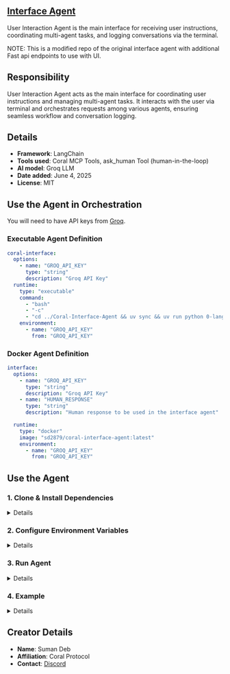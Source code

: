 ## [Interface Agent](https://github.com/Coral-Protocol/Coral-Interface-Agent)

User Interaction Agent is the main interface for receiving user instructions, coordinating multi-agent tasks, and logging conversations via the terminal.

NOTE: This is a modified repo of the original interface agent with additional Fast api endpoints to use with UI.

## Responsibility
User Interaction Agent acts as the main interface for coordinating user instructions and managing multi-agent tasks. It interacts with the user via terminal and orchestrates requests among various agents, ensuring seamless workflow and conversation logging.

## Details
- **Framework**: LangChain
- **Tools used**: Coral MCP Tools, ask_human Tool (human-in-the-loop)
- **AI model**: Groq LLM
- **Date added**: June 4, 2025
- **License**: MIT 

## Use the Agent in Orchestration
You will need to have API keys from [Groq](https://console.groq.com/keys).

### Executable Agent Definition 
```yaml
coral-interface:
  options:
    - name: "GROQ_API_KEY" 
      type: "string"
      description: "Groq API Key"
  runtime:
    type: "executable"
    command:
      - "bash"
      - "-c"
      - "cd ../Coral-Interface-Agent && uv sync && uv run python 0-langchain-interface.py"
    environment:
      - name: "GROQ_API_KEY"
        from: "GROQ_API_KEY" 
```

### Docker Agent Definition 
```yaml
interface:
  options:
    - name: "GROQ_API_KEY"
      type: "string"
      description: "Groq API Key"
    - name: "HUMAN_RESPONSE"
      type: "string"
      description: "Human response to be used in the interface agent"

  runtime:
    type: "docker"
    image: "sd2879/coral-interface-agent:latest"
    environment:
      - name: "GROQ_API_KEY"
        from: "GROQ_API_KEY" 
```

## Use the Agent  

### 1. Clone & Install Dependencies


<details>  

Ensure that the [Coral Server](https://github.com/Coral-Protocol/coral-server) is running on your system. If you are trying to run Interface agent and require coordination with other agents, you can run additional agents that communicate on the coral server.

```bash
# In a new terminal clone the repository:
git clone https://github.com/Coral-Protocol/Coral-Interface-Agent.git

# Navigate to the project directory:
cd Coral-Interface-Agent

# Install `uv`:
pip install uv

# Install dependencies from `pyproject.toml` using `uv`:
uv sync
```

</details>
 

### 2. Configure Environment Variables

<details>
 
Get the API Key:
[Groq](https://console.groq.com/keys)


```bash
# Create .env file in project root
cp -r .env_sample .env
```
</details>


### 3. Run Agent

<details>

```bash
# Run the agent using `uv`:
uv run python 0-langchain-interface.py
```
</details>


### 4. Example

<details>


```bash
# Input:
Agent: How can I assist you today?

#Output:
The agent will interact with you directly in the console and coordinate with other agents as needed.
```
</details>


## Creator Details
- **Name**: Suman Deb
- **Affiliation**: Coral Protocol
- **Contact**: [Discord](https://discord.com/invite/Xjm892dtt3)
